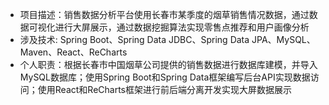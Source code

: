 - 项目描述：销售数据分析平台使用长春市某季度的烟草销售情况数据，通过数据可视化进行大屏展示，通过数据挖掘算法实现零售点推荐和用户画像分析
- 涉及技术: Spring Boot、Spring Data JDBC、Spring Data JPA、MySQL、Maven、React、ReCharts
- 个人职责：根据长春市中国烟草公司提供的销售数据进行数据库建模，并导入MySQL数据库；使用Spring Boot和Spring Data框架编写后台API实现数据访问；使用React和ReCharts框架进行前后端分离开发实现大屏数据展示